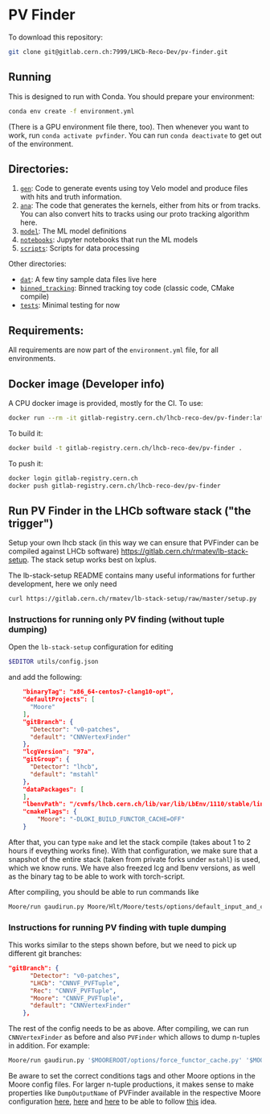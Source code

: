 # PV Finder

To download this repository:

```bash
git clone git@gitlab.cern.ch:7999/LHCb-Reco-Dev/pv-finder.git
```

## Running

This is designed to run with Conda. You should prepare your environment:

```bash
conda env create -f environment.yml
```

(There is a GPU environment file there, too). Then whenever you want to work, run `conda activate pvfinder`. You can run `conda deactivate` to get out of the environment.

## Directories:

1. [`gen`](gen): Code to generate events using toy Velo model and produce files with hits and truth information.
2. [`ana`](ana): The code that generates the kernels, either from hits or from tracks. You can also convert hits to tracks using our proto tracking algorithm here.
3. [`model`](model): The ML model definitions
4. [`notebooks`](notebooks): Jupyter notebooks that run the ML models
5. [`scripts`](scripts): Scripts for data processing

Other directories:

* [`dat`](dat): A few tiny sample data files live here
* [`binned_tracking`](binned_tracking): Binned tracking toy code (classic code, CMake compile)
* [`tests`](tests): Minimal testing for now

## Requirements:

All requirements are now part of the `environment.yml` file, for all environments.

## Docker image (Developer info)

A CPU docker image is provided, mostly for the CI. To use:

```bash
docker run --rm -it gitlab-registry.cern.ch/lhcb-reco-dev/pv-finder:latest
```

To build it:

```bash
docker build -t gitlab-registry.cern.ch/lhcb-reco-dev/pv-finder .
```

To push it:

```bash
docker login gitlab-registry.cern.ch
docker push gitlab-registry.cern.ch/lhcb-reco-dev/pv-finder
```

## Run PV Finder in the LHCb software stack ("the trigger")

Setup your own lhcb stack (in this way we can ensure that PVFinder can be compiled against LHCb software) https://gitlab.cern.ch/rmatev/lb-stack-setup. The stack setup works best on lxplus.

The lb-stack-setup README contains many useful informations for further development, here we only need
```sh
curl https://gitlab.cern.ch/rmatev/lb-stack-setup/raw/master/setup.py | python3 - stack
```

### Instructions for running only PV finding (without tuple dumping)

Open the `lb-stack-setup` configuration for editing
```sh
$EDITOR utils/config.json
```
and add the following:
```json
    "binaryTag": "x86_64-centos7-clang10-opt",
    "defaultProjects": [
      "Moore"
    ],
    "gitBranch": {
      "Detector": "v0-patches",
      "default": "CNNVertexFinder"
    },
    "lcgVersion": "97a",
    "gitGroup": {
      "Detector": "lhcb",
      "default": "mstahl"
    },
    "dataPackages": [
    ],
    "lbenvPath": "/cvmfs/lhcb.cern.ch/lib/var/lib/LbEnv/1110/stable/linux-64",
    "cmakeFlags": {
        "Moore": "-DLOKI_BUILD_FUNCTOR_CACHE=OFF"
    }
```
After that, you can type `make` and let the stack compile (takes about 1 to 2 hours if eveything works fine).
With that configuration, we make sure that a snapshot of the entire stack (taken from private forks under `mstahl`) is used, which we know runs. We have also freezed lcg and lbenv versions, as well as the binary tag to be able to work with torch-script.

After compiling, you should be able to run commands like 
```sh
Moore/run gaudirun.py Moore/Hlt/Moore/tests/options/default_input_and_conds_hlt1_FTv6.py Moore/Hlt/RecoConf/options/hlt1_reco_pvchecker.py 2>&1 | tee CNNVertexFinder.log
```

### Instructions for running PV finding with tuple dumping

This works similar to the steps shown before, but we need to pick up different git branches:

```json
"gitBranch": {
      "Detector": "v0-patches",
      "LHCb": "CNNVF_PVFTuple",
      "Rec": "CNNVF_PVFTuple",
      "Moore": "CNNVF_PVFTuple",
      "default": "CNNVertexFinder"
    },
```

The rest of the config needs to be as above. After compiling, we can run `CNNVertexFinder` as before and also `PVFinder` which allows to dump 
n-tuples in addition. For example:
```sh
Moore/run gaudirun.py '$MOOREROOT/options/force_functor_cache.py' '$MOOREROOT/options/ft_decoding_v6.py' '$MOOREROOT/tests/options/xdigi_minbias_input_and_conds_ftv6.py' --option 'from Moore import options; options.input_files=["root://x509up_u60317@eoslhcb.cern.ch//eos/lhcb/grid/prod/lhcb/MC/Upgrade/XDIGI/00091829/0000/00091829_00000087_1.xdigi"]' '$RECOCONFROOT/options/hlt1_PV_reco.py'
```

Be aware to set the correct conditions tags and other Moore options in the Moore config files. For larger n-tuple productions, it makes sense to make properties like `DumpOutputName` of PVFinder available in the respective Moore configuration [here](https://gitlab.cern.ch/mstahl/Moore/-/blob/9a164c00d1a86d0c5a694064bb3651a9f5a4f81b/Hlt/RecoConf/python/RecoConf/hlt1_tracking.py#L229), [here](https://gitlab.cern.ch/mstahl/Moore/-/blob/9a164c00d1a86d0c5a694064bb3651a9f5a4f81b/Hlt/RecoConf/python/RecoConf/standalone.py#L65) and [here](https://gitlab.cern.ch/mstahl/Moore/-/blob/9a164c00d1a86d0c5a694064bb3651a9f5a4f81b/Hlt/RecoConf/options/hlt1_PV_reco.py) to be able to follow [this](https://gitlab.cern.ch/mstahl/Moore/-/snippets/979#note_3936427) idea.
